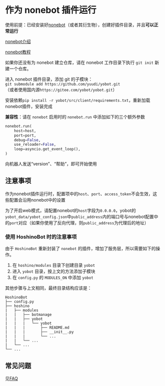 # 作为 nonebot 插件运行

使用前提：已经安装好[nonebot](https://nonebot.cqp.moe/)（或者其衍生物），创建好插件目录，并且**可以正常运行**

[nonebot介绍](../usage/nonebot-introductions.md)

[nonebot教程](https://nonebot.cqp.moe/)

如果你还没有为 nonebot 建立仓库，请在 nonebot 工作目录下执行 `git init` 新建一个仓库。  

进入 nonebot 插件目录，添加 git 的子模块：  
`git submodule add https://github.com/yuudi/yobot.git`  
（或者使用国内源`https://gitee.com/yobot/yobot.git`）

安装依赖`pip install -r yobot/src/client/requirements.txt`，重新加载nonebot插件，安装完成

**兼容性**：请在 `nonebot` 启用时的 `nonebot.run` 中添加如下的三个额外参数

```python {4-6}
nonebot.run(
    host=host,
    port=port,
    debug=False,
    use_reloader=False,
    loop=asyncio.get_event_loop(),
)
```

向机器人发送“version”、“帮助”，即可开始使用

## 注意事项

作为nonebot插件运行时，配置项中的`host`、`port`、`access_token`不会生效，这些配置会沿用nonebot中的设置

为了开启web模式，请配置nonebot的`host`字段为`0.0.0.0`，yobot的`yobot_data/yobot_config.json`中`public_address`内的端口号与nonebot配置中的`port`对应（如果你使用了反向代理，则`public_address`为代理后的地址）

### 使用 HoshinoBot 时的注意事项

由于 `HoshinoBot` 重新封装了 `nonebot` 的插件，增加了服务层，所以需要如下的操作。

1. 在 `hoshino/modules` 目录下创建目录 `yobot`
1. 进入 `yobot` 目录，按上文的方法添加子模块
1. 在 `config.py` 的 `MODULES_ON` 中添加 `yobot`

其他步骤与上文相同，最终目录结构应该是：

```treeview
HoshinoBot
├── config.py
├── hoshino
|   ├── modules
|   |   ├── botmanage
|   |   ├── yobot
|   |   |   └── yobot
|   |   |       ├── README.md
|   |   |       ├── __init__.py
|   |   |       └── ...
|   |   └── ...
|   └── ...
└── ...
```

## 常见问题

见[FAQ](../usage/faq.md)
